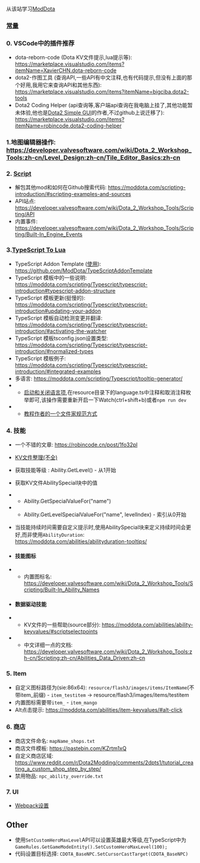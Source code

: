 从该站学习[ModDota](https://moddota.com/)

### [常量](https://developer.valvesoftware.com/wiki/Dota_2_Workshop_Tools/Scripting/API#Constants)

### 0. VSCode中的插件推荐

- dota-reborn-code (Dota KV文件提示,lua提示等): https://marketplace.visualstudio.com/items?itemName=XavierCHN.dota-reborn-code
- dota2-作图工具 (查询API,一些API有中文注释,也有代码提示,但没有上面的那个好用,我用它来查询API和其他东西): https://marketplace.visualstudio.com/items?itemName=bigciba.dota2-tools
- Dota2 Coding Helper (api查询等,客户端api查询在我电脑上挂了,其他功能暂未体验,他也是[Dota2 Simple GUI](https://marketplace.visualstudio.com/items?itemName=robincode.dota2-simple-gui)的作者,不过github上说迁移了): https://marketplace.visualstudio.com/items?itemName=robincode.dota2-coding-helper


### 1.地图编辑器操作: https://developer.valvesoftware.com/wiki/Dota_2_Workshop_Tools:zh-cn/Level_Design:zh-cn/Tile_Editor_Basics:zh-cn

### 2. [Script](https://moddota.com/scripting-introduction/)
  
  - 解包其他mod和如何在Github搜索代码: https://moddota.com/scripting-introduction/#scripting-examples-and-sources
  - API站点: https://developer.valvesoftware.com/wiki/Dota_2_Workshop_Tools/Scripting/API
  - 内置事件: https://developer.valvesoftware.com/wiki/Dota_2_Workshop_Tools/Scripting/Built-In_Engine_Events
  

### 3.[TypeScript To Lua](https://moddota.com/scripting/Typescript/typescript-introduction)
  
  - TypeScript Addon Template ([使用](https://moddota.com/scripting/Typescript/typescript-introduction#setting-up-typescript)): https://github.com/ModDota/TypeScriptAddonTemplate
  - TypeScript 模板中的一些说明: https://moddota.com/scripting/Typescript/typescript-introduction#typescript-addon-structure
  - TypeScript 模板更新(挺慢的): https://moddota.com/scripting/Typescript/typescript-introduction#updating-your-addon
  - TypeScript 模板自动检测变更并翻译: https://moddota.com/scripting/Typescript/typescript-introduction/#activating-the-watcher
  - TypeScript 模板tsconfig.json设置类型: https://moddota.com/scripting/Typescript/typescript-introduction/#normalized-types
  - TypeScript 模板例子: https://moddota.com/scripting/Typescript/typescript-introduction/#integrated-examples
  - 多语言: https://moddota.com/scripting/Typescript/tooltip-generator/
  - - [启动和关闭语言项](https://moddota.com/scripting/Typescript/tooltip-generator/#language-control),在resource目录下的language.ts中注释和取消注释枚举即可,该操作需要重新开启一下Watch(ctrl+shift+b)或者`npm run dev`
  - - [教程作者的一个文件家规范方式](https://github.com/Shushishtok/dota-reimagined/tree/master/game/resource/localization)

### 4. 技能
- 一个不错的文章: https://robincode.cn/post/1fo32pl
- [KV文件整理(不全)](./AbilityKV.md)
- 获取技能等级 : Ability.GetLevel() - 从1开始
- 获取KV文件AbilitySpecial块中的值
- - Ability.GetSpecialValueFor("name")
- - Ability.GetLevelSpecialValueFor("name", levelIndex) - 索引从0开始
- 当技能持续时间需要自定义提示时,使用AbilitySpecial块来定义持续时间会更好,而非使用`AbilityDuration`: https://moddota.com/abilities/abilityduration-tooltips/

- #### 技能图标

- - 内置图标名: https://developer.valvesoftware.com/wiki/Dota_2_Workshop_Tools/Scripting/Built-In_Ability_Names

- #### 数据驱动技能
- - KV文件的一些帮助(source部分): https://moddota.com/abilities/ability-keyvalues/#scriptselectpoints
- - 中文详细一点的文档: https://developer.valvesoftware.com/wiki/Dota_2_Workshop_Tools:zh-cn/Scripting:zh-cn/Abilities_Data_Driven:zh-cn

### 5. Item

- 自定义图标路径为(sie:86x64): `resource/flash3/images/items/ItemName`(不带item_前缀) - `item_testitem` -> resource/flash3/images/items/testitem
- 内置图标需要带`item_` - `item_mango`
- Alt点击提示: https://moddota.com/abilities/item-keyvalues/#alt-click

### 6. 商店

- 商店文件命名: `mapName_shops.txt`
- 商店文件模板: https://pastebin.com/KZrtm1xQ
- 自定义商店区域: https://www.reddit.com/r/Dota2Modding/comments/2dpts1/tutorial_creating_a_custom_shop_step_by_step/
- 禁用物品: `npc_ability_override.txt`

### 7. UI

- [Webpack设置](./WebpackSetting.md)

## Other

- 使用`SetCustomHeroMaxLevel`API可以设置英雄最大等级,在TypeScript中为`GameRules.GetGameModeEntity().SetCustomHeroMaxLevel(100);`
- 代码设置目标选择: `CDOTA_BaseNPC.SetCursorCastTarget(CDOTA_BaseNPC)`
